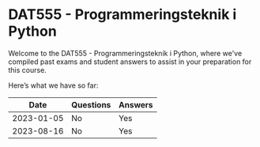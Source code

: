 # DAT555 - Programmeringsteknik i Python
Welcome to the DAT555 - Programmeringsteknik i Python, where we've compiled past exams and student answers to assist in your preparation for this course.

Here’s what we have so far:

|    Date    | Questions | Answers |
|------------|-----------|---------|
| 2023-01-05 | No        | Yes     |
| 2023-08-16 | No        | Yes     |
